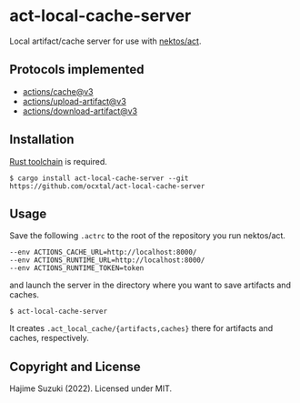 # act-local-cache-server

Local artifact/cache server for use with [nektos/act](https://github.com/nektos/act).

## Protocols implemented

* [actions/cache@v3](https://github.com/actions/cache)
* [actions/upload-artifact@v3](https://github.com/actions/upload-artifact)
* [actions/download-artifact@v3](https://github.com/actions/download-artifact)

## Installation

[Rust toolchain](https://rustup.rs/) is required.

```console
$ cargo install act-local-cache-server --git https://github.com/ocxtal/act-local-cache-server
```

## Usage

Save the following `.actrc` to the root of the repository you run nektos/act.

```
--env ACTIONS_CACHE_URL=http://localhost:8000/
--env ACTIONS_RUNTIME_URL=http://localhost:8000/
--env ACTIONS_RUNTIME_TOKEN=token
```

and launch the server in the directory where you want to save artifacts and caches.

```console
$ act-local-cache-server
```

It creates `.act_local_cache/{artifacts,caches}` there for artifacts and caches, respectively.

## Copyright and License

Hajime Suzuki (2022). Licensed under MIT.
